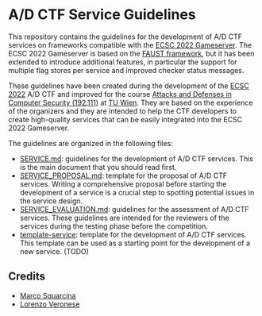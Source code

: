 A/D CTF Service Guidelines
==========================

This repository contains the guidelines for the development of A/D CTF services on frameworks compatible with the [ECSC 2022 Gameserver](https://github.com/ECSC2022/ctf-gameserver). The ECSC 2022 Gameserver is based on the [FAUST framework](https://github.com/fausecteam/ctf-gameserver), but it has been extended to introduce additional features, in particular the support for multiple flag stores per service and improved checker status messages.

These guidelines have been created during the development of the [ECSC 2022](https://ad.ecsc2022.eu/) A/D CTF and improved for the course [Attacks and Defenses in Computer Security (192.111)](https://tiss.tuwien.ac.at/course/educationDetails.xhtml?dswid=1954&dsrid=447&courseNr=192111) at [TU Wien](https://www.tuwien.at/). They are based on the experience of the organizers and they are intended to help the CTF developers to create high-quality services that can be easily integrated into the ECSC 2022 Gameserver.

The guidelines are organized in the following files:
* [SERVICE.md](SERVICE.md): guidelines for the development of A/D CTF services. This is the main document that you should read first.
* [SERVICE_PROPOSAL.md](SERVICE_PROPOSAL.md): template for the proposal of A/D CTF services. Writing a comprehensive proposal before starting the development of a service is a crucial step to spotting potential issues in the service design.
* [SERVICE_EVALUATION.md](SERVICE_EVALUATION.md): guidelines for the assessment of A/D CTF services. These guidelines are intended for the reviewers of the services during the testing phase before the competition.
* [template-service](template-service/): template for the development of A/D CTF services. This template can be used as a starting point for the development of a new service. (TODO)


Credits
-------
* [Marco Squarcina](https://minimalblue.com/)
* [Lorenzo Veronese](https://informatics.tuwien.ac.at/people/lorenzo-veronese)

